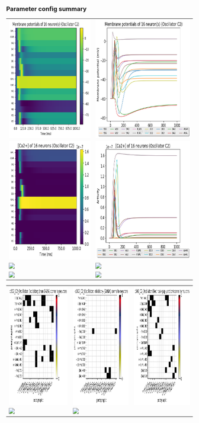 ### Parameter config summary 
<table>

<tr>
  <td><a href="neurons_C2_Oscillator.png"><img alt=" " src="neurons_C2_Oscillator.png" height="320"/></a></td>
  <td><a href="traces_neuron_Oscillator_C2.png"><img alt=" " src="traces_neuron_Oscillator_C2.png" height="320"/></a></td>
</tr>

<tr>
  <td><a href="neuron_activity_C2_Oscillator.png"><img alt=" " src="neuron_activity_C2_Oscillator.png" height="320"/></a></td>
  <td><a href="traces_neuron_activity_Oscillator_C2.png"><img alt=" " src="traces_neuron_activity_Oscillator_C2.png" height="320"/></a></td>
</tr>

<tr>
  <td><a href="muscles_C2_Oscillator.png"><img alt=" " src="muscles_C2_Oscillator.png" height="320"/></a></td>
  <td><a href="traces_muscles_Oscillator_C2.png"><img alt=" " src="traces_muscles_Oscillator_C2.png" height="320"/></a></td>
</tr>

<tr>
  <td><a href="muscle_activity_C2_Oscillator.png"><img alt=" " src="muscle_activity_C2_Oscillator.png" height="320"/></a></td>
  <td><a href="traces_muscles_activity_Oscillator_C2.png"><img alt=" " src="traces_muscles_activity_Oscillator_C2.png" height="320"/></a></td>
</tr>
</table>
<table>

<tr><td><a href="c302_C2_Oscillator_exc_to_neurons.png"><img alt=" " src="c302_C2_Oscillator_exc_to_neurons.png" height="320"/></a></td>

  <td><a href="c302_C2_Oscillator_inh_to_neurons.png"><img alt=" " src="c302_C2_Oscillator_inh_to_neurons.png" height="320"/></a></td>

  <td><a href="c302_C2_Oscillator_elec_to_neurons.png"><img alt=" " src="c302_C2_Oscillator_elec_to_neurons.png" height="320"/></a></td></tr>

<tr><td><a href="c302_C2_Oscillator_exc_to_muscles.png"><img alt=" " src="c302_C2_Oscillator_exc_to_muscles.png" height="320"/></a></td>

  <td><a href="c302_C2_Oscillator_inh_to_muscles.png"><img alt=" " src="c302_C2_Oscillator_inh_to_muscles.png" height="320"/></a></td></tr>
</table>
